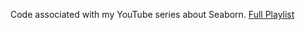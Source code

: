 Code associated with my YouTube series about Seaborn.  [Full Playlist](https://www.youtube.com/playlist?list=PLtPIclEQf-3cG31dxSMZ8KTcDG7zYng1j) 
